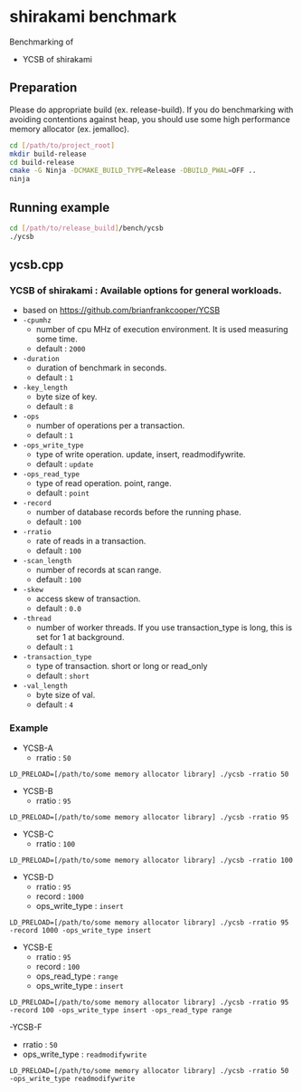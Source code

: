 # shirakami benchmark
Benchmarking of
- YCSB of shirakami

## Preparation
Please do appropriate build (ex. release-build). If you do benchmarking with
 avoiding contentions against heap, you should use some high performance memory 
 allocator (ex. jemalloc).
 
```sh
cd [/path/to/project_root]
mkdir build-release
cd build-release
cmake -G Ninja -DCMAKE_BUILD_TYPE=Release -DBUILD_PWAL=OFF ..
ninja
```

## Running example
```sh
cd [/path/to/release_build]/bench/ycsb
./ycsb

```

## ycsb.cpp
### YCSB of shirakami : Available options for general workloads.
- based on https://github.com/brianfrankcooper/YCSB
- `-cpumhz`
  - number of cpu MHz of execution environment. It is used measuring some time.
  - default : `2000`
- `-duration`
  - duration of benchmark in seconds.
  - default : `1`
- `-key_length`
  - byte size of key.
  - default : `8`
- `-ops`
  - number of operations per a transaction.
  - default : `1`
- `-ops_write_type`
  - type of write operation. update, insert, readmodifywrite.
  - default : `update`
- `-ops_read_type`
  - type of read operation. point, range.
  - default : `point`
- `-record`
  - number of database records before the running phase.
  - default : `100`
- `-rratio`
  - rate of reads in a transaction.
  - default : `100`
- `-scan_length`
  - number of records at scan range.
  - default : `100`
- `-skew`
  - access skew of transaction.
  - default : `0.0`
- `-thread`
  - number of worker threads. If you use transaction_type is long, this is set for 1 at background.
  - default : `1`
- `-transaction_type`
  - type of transaction. short or long or read_only
  - default : `short`
- `-val_length`
  - byte size of val.
  - default : `4`

### Example
- YCSB-A
  - rratio : `50`
```
LD_PRELOAD=[/path/to/some memory allocator library] ./ycsb -rratio 50
```
- YCSB-B
  - rratio : `95`
```
LD_PRELOAD=[/path/to/some memory allocator library] ./ycsb -rratio 95
```
- YCSB-C
  - rratio : `100`
```
LD_PRELOAD=[/path/to/some memory allocator library] ./ycsb -rratio 100
```

- YCSB-D
  - rratio : `95`
  - record : `1000`
  - ops_write_type : `insert`
```
LD_PRELOAD=[/path/to/some memory allocator library] ./ycsb -rratio 95 -record 1000 -ops_write_type insert 
```

- YCSB-E
  - rratio : `95`
  - record : `100`
  - ops_read_type : `range`
  - ops_write_type : `insert`
```
LD_PRELOAD=[/path/to/some memory allocator library] ./ycsb -rratio 95 -record 100 -ops_write_type insert -ops_read_type range
```


-YCSB-F
  - rratio : `50`
  - ops_write_type : `readmodifywrite`
```
LD_PRELOAD=[/path/to/some memory allocator library] ./ycsb -rratio 50 -ops_write_type readmodifywrite 
```
